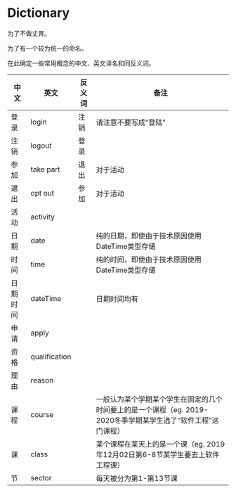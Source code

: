 # Dictionary

为了不做丈育。

为了有一个较为统一的命名。

在此确定一些常用概念的中文、英文译名和同反义词。

| 中文     | 英文      | 反义词 | 备注                                           |
| -------- | --------- | ------ | ---------------------------------------------- |
| 登录     | login     | 注销   | 请注意不要写成“登陆”                           |
| 注销     | logout    | 登录   |                                                |
| 参加     | take part | 退出   | 对于活动                                       |
| 退出     | opt out   | 参加   | 对于活动                                       |
| 活动     | activity  |        |                                                |
| 日期     | date      |        | 纯的日期，即使由于技术原因使用DateTime类型存储 |
| 时间     | time      |        | 纯的时间，即使由于技术原因使用DateTime类型存储 |
| 日期时间 | dateTime  |        | 日期时间均有                                   |
|  申请  | apply  |        |                                           |
|  资格  | qualification |       |                                  |
|  理由  | reason |       |                                  |
|  课程  | course |       | 一般认为某个学期某个学生在固定的几个时间要上的是一个课程（eg. 2019-2020冬季学期某学生选了“软件工程”这门课程） |
|  课   | class |       | 某个课程在某天上的是一个课（eg. 2019年12月02日第6-8节某学生要去上软件工程课） |
|  节   | sector |       | 每天被分为第1-第13节课 |
